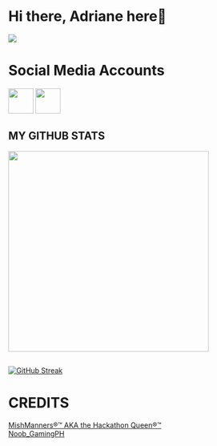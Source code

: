 # Hi there, Adriane here👋

<img src="[[https://i.pinimg.com/originals/eb/3b/4f/eb3b4f04d70bfb9dbc735f8b81676ae2.gif](https://media.tenor.com/fTWBE8hZFWsAAAAe/chae-won-chaewon.png)](https://media.tenor.com/fTWBE8hZFWsAAAAe/chae-won-chaewon.png)">

# Social Media Accounts
<a href="https://www.facebook.com/share/1ZdFht6GyD/" target="blank" ><img src="https://i.pinimg.com/736x/38/17/63/38176372008af40fec8a46aeae0328d4.jpg?raw=true" height="50" widht="50"></a>
<a href="www.tiktok.com/@fkredxix3" target="blank" ><img src="https://i.pinimg.com/1200x/91/91/e2/9191e234f0af08ba327eef749cd97532.jpg?raw=true" height="50" widht="50"></a>

## MY GITHUB STATS
<img src="https://github-readme-stats.vercel.app/api?username=lazoadriane5-maker&show_icons=true&theme=ADD_THEME_HERE" width="400">

##
[![GitHub Streak](https://github-readme-streak-stats.herokuapp.com?user=lazoadriane5-maker=radical)](https://git.io/streak-stats)

# CREDITS
<a href="https://github.com/mishmanners"> MishManners®™ AKA the Hackathon Queen®™</a> <br>
<a href="https://github.com/noobgamingph"> Noob_GamingPH </a>  <br>
